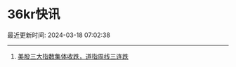 # 36kr快讯

最近更新时间: 2024-03-18 07:02:38

--- 
1. [美股三大指数集体收跌，道指周线三连跌](https://www.36kr.com/newsflashes/2693742206725505) 
